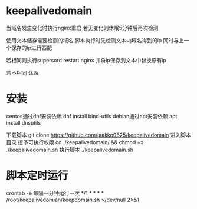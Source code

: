 # keepalivedomain

当域名发生变化时执行nginx重启
若无变化则休眠5分钟后再次检测

使用文本储存需要检测的域名
脚本执行时先检测文本内域名得到的ip
同时与上一个保存的ip进行匹配

若相同则执行supersord restart nginx
并将ip保存到文本中替换原有ip

若不相同 休眠

# 安装
centos通过dnf安装依赖
dnf install bind-utils
debian通过apt安装依赖
apt install dnsutils

下载脚本
git clone https://github.com/jaakko0625/keepalivedomain
进入脚本目录 授予可执行权限
cd ./keepalivedomain/ && chmod +x ./keepalivedomain.sh
执行脚本
./keepalivedomain.sh

# 脚本定时运行
crontab -e
每隔一分钟运行一次
*/1 * * * * /root/keepalivedomian/keepdomain.sh >/dev/null 2>&1